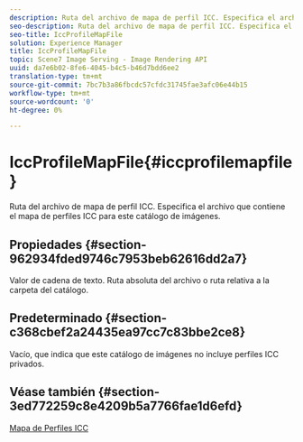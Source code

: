 ```yaml
---
description: Ruta del archivo de mapa de perfil ICC. Especifica el archivo que contiene el mapa de perfiles ICC para este catálogo de imágenes.
seo-description: Ruta del archivo de mapa de perfil ICC. Especifica el archivo que contiene el mapa de perfiles ICC para este catálogo de imágenes.
seo-title: IccProfileMapFile
solution: Experience Manager
title: IccProfileMapFile
topic: Scene7 Image Serving - Image Rendering API
uuid: da7e6b02-8fe6-4045-b4c5-b46d7bdd6ee2
translation-type: tm+mt
source-git-commit: 7bc7b3a86fbcdc57cfdc31745fae3afc06e44b15
workflow-type: tm+mt
source-wordcount: '0'
ht-degree: 0%

---
```



# IccProfileMapFile{#iccprofilemapfile}

Ruta del archivo de mapa de perfil ICC. Especifica el archivo que contiene el mapa de perfiles ICC para este catálogo de imágenes.

## Propiedades {#section-962934fded9746c7953beb62616dd2a7}

Valor de cadena de texto. Ruta absoluta del archivo o ruta relativa a la carpeta del catálogo.

## Predeterminado {#section-c368cbef2a24435ea97cc7c83bbe2ce8}

Vacío, que indica que este catálogo de imágenes no incluye perfiles ICC privados.

## Véase también {#section-3ed772259c8e4209b5a7766fae1d6efd}

[Mapa de Perfiles ICC](../../../../../is-api/image-catalog/image-serving-api-ref/c-image-catalog-reference/c-icc-profile-map-reference/c-icc-profile-map-reference.md#concept-57b9148ce55249cd825cb7ee19ed057c)
